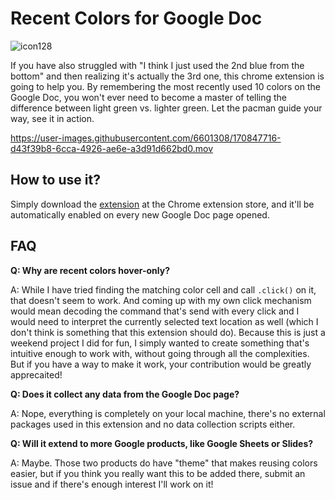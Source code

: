 # Recent Colors for Google Doc

![icon128](https://user-images.githubusercontent.com/6601308/172075230-edf26f0c-36a3-441b-948f-fdd529967fd0.png)

If you have also struggled with "I think I just used the 2nd blue from the bottom" and then realizing it's actually the 3rd one, this chrome extension is going to help you. By remembering the most recently used 10 colors on the Google Doc, you won't ever need to become a master of telling the difference between light green vs. lighter green. Let the pacman guide your way, see it in action.

https://user-images.githubusercontent.com/6601308/170847716-d43f39b8-6cca-4926-ae6e-a3d91d662bd0.mov

## How to use it?

Simply download the [extension](https://chrome.google.com/webstore/detail/recent-colors-for-google/caigcmlhfgliglhadagoplhficigdonn) at the Chrome extension store, and it'll be automatically enabled on every new Google Doc page opened.

## FAQ

**Q: Why are recent colors hover-only?**

A: While I have tried finding the matching color cell and call `.click()` on it, that doesn't seem to work. And coming up with my own click mechanism would mean decoding the command that's send with every click and I would need to interpret the currently selected text location as well (which I don't think is something that this extension should do). Because this is just a weekend project I did for fun, I simply wanted to create something that's intuitive enough to work with, without going through all the complexities. But if you have a way to make it work, your contribution would be greatly apprecaited!

**Q: Does it collect any data from the Google Doc page?**

A: Nope, everything is completely on your local machine, there's no external packages used in this extension and no data collection scripts either.

**Q: Will it extend to more Google products, like Google Sheets or Slides?**

A: Maybe. Those two products do have "theme" that makes reusing colors easier, but if you think you really want this to be added there, submit an issue and if there's enough interest I'll work on it!
